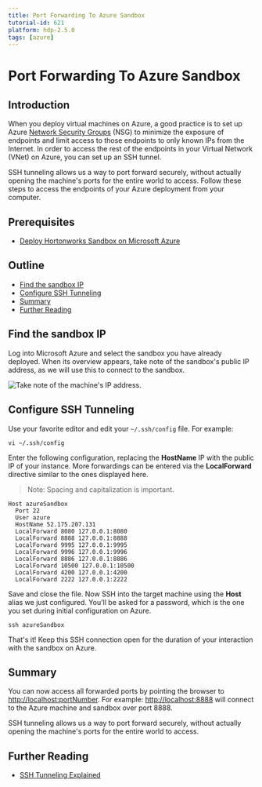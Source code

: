 ```yaml
---
title: Port Forwarding To Azure Sandbox
tutorial-id: 621
platform: hdp-2.5.0
tags: [azure]
---
```


# Port Forwarding To Azure Sandbox

## Introduction

When you deploy virtual machines on Azure, a good practice is to set up Azure [Network Security Groups](https://docs.microsoft.com/en-us/azure/virtual-network/virtual-networks-nsg) (NSG) to minimize the exposure of endpoints and limit access to those endpoints to only known IPs from the Internet.  In order to access the rest of the endpoints in your Virtual Network (VNet) on Azure, you can set up an SSH tunnel.

SSH tunneling allows us a way to port forward securely, without actually opening the machine's ports for the entire world to access.  Follow these steps to access the endpoints of your Azure deployment from your computer.

## Prerequisites

- [Deploy Hortonworks Sandbox on Microsoft Azure](https://hortonworks.com/hadoop-tutorial/deploying-hortonworks-sandbox-on-microsoft-azure)

## Outline

- [Find the sandbox IP](#find-the-sandbox-ip)
- [Configure SSH Tunneling](#configure-ssh-tunneling)
- [Summary](#summary)
- [Further Reading](#further-reading)

## Find the sandbox IP

Log into Microsoft Azure and select the sandbox you have already deployed.  When its overview appears, take note of the sandbox's public IP address, as we will use this to connect to the sandbox.

![Take note of the machine's IP address.]({{page.path}}/assets/10.jpg)

## Configure SSH Tunneling

Use your favorite editor and edit your `~/.ssh/config` file.  For example:
```
vi ~/.ssh/config
```

Enter the following configuration, replacing the **HostName** IP with the public IP of your instance.  More forwardings can be entered via the **LocalForward** directive similar to the ones displayed here.

> Note: Spacing and capitalization is important.

```
Host azureSandbox
  Port 22
  User azure
  HostName 52.175.207.131
  LocalForward 8080 127.0.0.1:8080
  LocalForward 8888 127.0.0.1:8888
  LocalForward 9995 127.0.0.1:9995
  LocalForward 9996 127.0.0.1:9996
  LocalForward 8886 127.0.0.1:8886
  LocalForward 10500 127.0.0.1:10500
  LocalForward 4200 127.0.0.1:4200
  LocalForward 2222 127.0.0.1:2222
```

Save and close the file.  Now SSH into the target machine using the **Host** alias we just configured.  You'll be asked for a password, which is the one you set during initial configuration on Azure.

```
ssh azureSandbox
```

That's it!  Keep this SSH connection open for the duration of your interaction with the sandbox on Azure.

## Summary

You can now access all forwarded ports by pointing the browser to [http://localhost:portNumber](http://localhost:portNumber).  For example: [http://localhost:8888](http://localhost:8888) will connect to the Azure machine and sandbox over port 8888.

SSH tunneling allows us a way to port forward securely, without actually opening the machine's ports for the entire world to access.

## Further Reading

- [SSH Tunneling Explained](https://chamibuddhika.wordpress.com/2012/03/21/ssh-tunnelling-explained)
